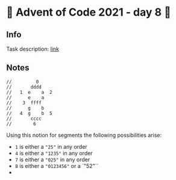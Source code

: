 # 🎄 Advent of Code 2021 - day 8 🎄

## Info

Task description: [link](https://adventofcode.com/2021/day/8)

## Notes


````
//         0
//       dddd
//   1  e    a  2
//      e    a
//    3  ffff
//      g    b
//   4  g    b  5
//       cccc
//        6
````


Using this notion for segments the following possibilities arise:
* `1` is either a `"25"` in any order
* `4` is either a `"1235"` in any order 
* `7` is either a `"025"` in any order
* `8` is either a `"0123456"` or a `"52"``
* 